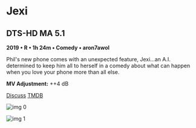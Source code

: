 # Jexi

## DTS-HD MA 5.1

**2019 • R • 1h 24m • Comedy • aron7awol**

Phil's new phone comes with an unexpected feature, Jexi...an A.I. determined to keep him all to herself in a comedy about what can happen when you love your phone more than all else.

**MV Adjustment:** ++4 dB

[Discuss](https://www.avsforum.com/threads/bass-eq-for-filtered-movies.2995212/post-59115024)  [TMDB](620725)

![img 0](https://i.imgur.com/TlKaLok.jpg)

![img 1](https://i.imgur.com/5t0pgJ9.png)

